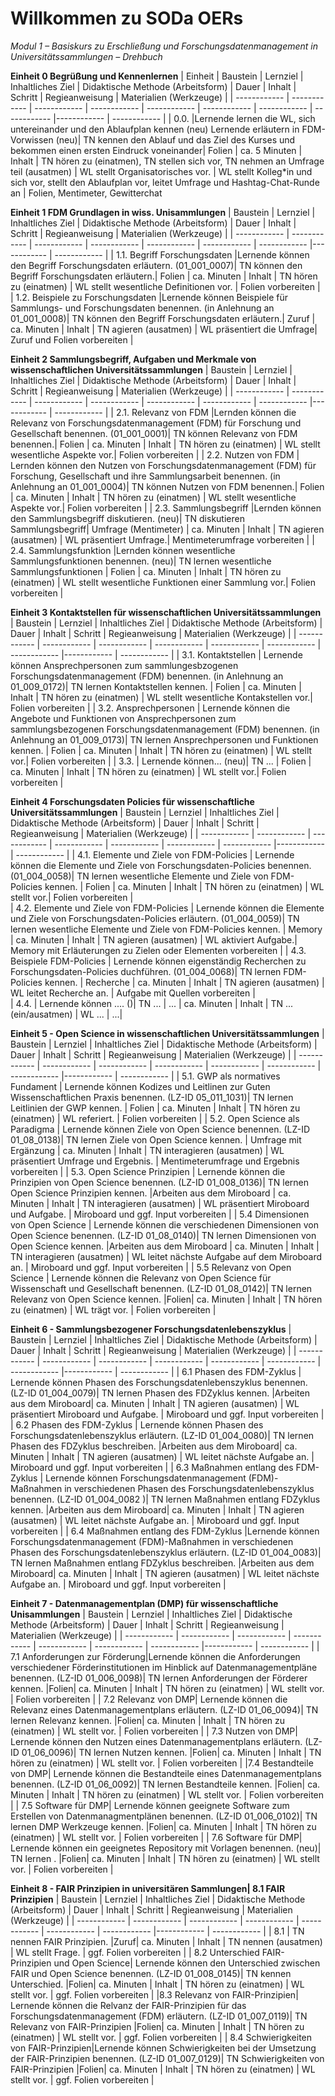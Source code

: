 <!--

author: Canan Hastik  
email:    
version:  v1
language: DE

icon:     https://raw.githubusercontent.com/chastik/Beratung_Dateityp_Bild/refs/heads/main/SODa-Logo_full.svg
link:     https://raw.githubusercontent.com/chastik/Beratung/refs/heads/main/soda.css

comment:  WissKi SODA OERs

-->

# Willkommen zu SODa OERs 

*Modul 1 – Basiskurs zu Erschließung und Forschungsdatenmanagement in Universitätssammlungen – Drehbuch*

**Einheit 0 Begrüßung und Kennenlernen** 
| Einheit          | Baustein         | Lernziel         | Inhaltliches Ziel | Didaktische Methode (Arbeitsform)   | Dauer | Inhalt        | Schritt       | Regieanweisung | Materialien (Werkzeuge)  |
| ------------     | ------------     | ------------     | ------------      | ------------ | ------------  |  ------------  |  ------------  |------------  |  ------------  |
| 0.0.       |Lernende lernen die WL, sich untereinander und den Ablaufplan kennen (neu) Lernende erläutern in FDM-Vorwissen (neu)| TN kennen den Ablauf und das Ziel des Kurses und bekommen einen ersten Eindruck voneinander| Folien | ca. 5 Minuten   | Inhalt | TN hören zu (einatmen), TN stellen sich vor, TN nehmen an Umfrage teil (ausatmen)    |  WL stellt Organisatorisches vor. | WL stellt Kolleg*in und sich vor, stellt den Ablaufplan vor, leitet Umfrage und Hashtag-Chat-Runde an   | Folien, Mentimeter, Gewitterchat

**Einheit 1 FDM Grundlagen in wiss. Unisammlungen** 
|  Baustein         | Lernziel         | Inhaltliches Ziel | Didaktische Methode (Arbeitsform)   | Dauer | Inhalt        | Schritt       | Regieanweisung | Materialien (Werkzeuge)  |
|  ------------     | ------------     | ------------      | ------------ | ------------  |  ------------  |  ------------  |------------  |  ------------  |
|  1.1. Begriff Forschungsdaten        |Lernende können den Begriff Forschungsdaten erläutern. (01\_001\_0007)| TN können den Begriff Forschungsdaten erläutern.| Folien | ca. Minuten   | Inhalt |  TN hören zu (einatmen)    |  WL stellt wesentliche Definitionen vor. | Folien vorbereiten    | 
| 1.2. Beispiele zu Forschungsdaten        |Lernende können Beispiele für Sammlungs- und Forschungsdaten benennen. (in Anlehnung an 01_001_0008)| TN können den Begriff Forschungsdaten erläutern.| Zuruf  | ca. Minuten   | Inhalt |   TN agieren (ausatmen)    |  WL präsentiert die Umfrage| Zuruf und Folien vorbereiten    | 

**Einheit 2 Sammlungsbegriff, Aufgaben und Merkmale von wissenschaftlichen Universitätssammlungen** 
| Baustein         | Lernziel         | Inhaltliches Ziel | Didaktische Methode (Arbeitsform)   | Dauer | Inhalt        | Schritt       | Regieanweisung |  Materialien (Werkzeuge)  |
| ------------     | ------------     | ------------      | ------------ | ------------  |  ------------  |  ------------  |------------  |  ------------  |
| 2.1. Relevanz von FDM       |Lernden können die Relevanz von Forschungsdatenmanagement (FDM) für Forschung und Gesellschaft benennen. (01_001_0001)| TN können Relevanz von FDM benennen.| Folien | ca. Minuten   | Inhalt |   TN hören zu (einatmen)     |  WL stellt wesentliche Aspekte vor.| Folien vorbereiten    | 
| 2.2. Nutzen von FDM       | Lernden können den Nutzen von Forschungsdatenmanagement (FDM) für Forschung, Gesellschaft und ihre Sammlungsarbeit benennen. (in Anlehnung an 01_001_0004)| TN können Nutzen von FDM benennen.| Folien | ca. Minuten   | Inhalt |   TN hören zu (einatmen)     |  WL stellt wesentliche Aspekte vor.| Folien vorbereiten    | 
| 2.3. Sammlungsbegriff     |Lernden können den Sammlungsbegriff diskutieren. (neu)| TN diskutieren Sammlungsbegriff| Umfrage (Mentimeter) | ca. Minuten   | Inhalt |   TN agieren (ausatmen)     |  WL präsentiert Umfrage.| Mentimeterumfrage vorbereiten    | 
| 2.4. Sammlungsfunktion   |Lernden können wesentliche Sammlungsfunktionen benennen. (neu)| TN lernen wesentliche Sammlungsfunktionen | Folien | ca. Minuten   | Inhalt |  TN hören zu (einatmen)     |  WL stellt wesentliche Funktionen einer Sammlung vor.| Folien vorbereiten    | 

**Einheit 3 Kontaktstellen für wissenschaftlichen Universitätssammlungen** 
|  Baustein         | Lernziel         | Inhaltliches Ziel | Didaktische Methode (Arbeitsform)   | Dauer | Inhalt        | Schritt       | Regieanweisung |  Materialien (Werkzeuge)   |
| ------------     | ------------     | ------------      | ------------ | ------------  |  ------------  |  ------------  |------------  |  ------------  |
| 3.1. Kontaktstellen   |  Lernende können Ansprechpersonen zum sammlungesbzogenen Forschungsdatenmanagement (FDM) benennen. (in Anlehnung an 01_009_0172)| TN lernen Kontaktstellen kennen. | Folien | ca. Minuten   | Inhalt |  TN hören zu (einatmen)     |  WL stellt wesentliche Kontakstellen vor.| Folien vorbereiten    | 
| 3.2. Ansprechpersonen   | Lernende können die Angebote und Funktionen von Ansprechpersonen zum sammlungsbezogenen Forschungsdatenmanagement (FDM) benennen. (in Anlehnung an 01_009_0173)| TN lernen Ansprechpersonen und Funktionen kennen. | Folien | ca. Minuten   | Inhalt |  TN hören zu (einatmen)     |  WL stellt vor.| Folien vorbereiten    | 
| 3.3.    | Lernende können... (neu)| TN ... | Folien | ca. Minuten   | Inhalt |   TN hören zu (einatmen)     |  WL stellt vor.| Folien vorbereiten    | 


**Einheit 4 Forschungsdaten Policies für wissenschaftliche Universitätssammlungen** 
|  Baustein         | Lernziel         | Inhaltliches Ziel | Didaktische Methode (Arbeitsform)   | Dauer | Inhalt        | Schritt       | Regieanweisung |  Materialien (Werkzeuge)  |
|  ------------     | ------------     | ------------      | ------------ | ------------  |  ------------  |  ------------  |------------  |  ------------  |
| 4.1. Elemente und Ziele von FDM-Policies   | Lernende können die Elemente und Ziele von Forschungsdaten-Policies benennen. (01_004_0058)| TN lernen wesentliche Elemente und Ziele von FDM-Policies kennen. | Folien | ca. Minuten   | Inhalt |  TN hören zu (einatmen)     |  WL stellt vor.| Folien vorbereiten |  
| 4.2. Elemente und Ziele von FDM-Policies   |  Lernende können die Elemente und Ziele von Forschungsdaten-Policies erläutern. (01_004_0059)| TN lernen wesentliche Elemente und Ziele von FDM-Policies kennen. | Memory | ca. Minuten   | Inhalt |  TN agieren (ausatmen)     |  WL aktiviert Aufgabe.| Memory mit Erläuterungen zu Zielen oder Elementen vorbereiten | 
| 4.3. Beispiele FDM-Policies   | Lernende können eigenständig Recherchen zu Forschungsdaten-Policies duchführen. (01_004_0068)| TN lernen FDM-Policies kennen. | Recherche | ca. Minuten   |  Inhalt | TN agieren (ausatmen)     |  WL leitet Recherche an. | Aufgabe mit Quellen vorbereiten |  
| 4.4.   | Lernende können .... ()| TN ... | ... | ca. Minuten   | Inhalt |  TN ... (ein/ausatmen)     |  WL ... | ...|  

**Einheit 5 - Open Science in wissenschaftlichen Universitätssammlungen** 
|  Baustein         | Lernziel         | Inhaltliches Ziel | Didaktische Methode (Arbeitsform)   | Dauer | Inhalt        | Schritt       | Regieanweisung |  Materialien (Werkzeuge)   |
|  ------------     | ------------     | ------------      | ------------ | ------------  |  ------------  |  ------------  |------------  |  ------------  |
| 5.1. GWP als normatives Fundament | Lernende können Kodizes und Leitlinen zur Guten Wissenschaftlichen Praxis benennen. (LZ-ID 05_011_1031)| TN lernen Leitlinien der GWP kennen. | Folien | ca. Minuten   |  Inhalt | TN hören zu (einatmen)     |  WL referiert. | Folien vorbereiten | 
| 5.2. Open Science als Paradigma | Lernende können Ziele von Open Science benennen. (LZ-ID 01_08_0138)| TN lernen Ziele von Open Science kennen. | Umfrage mit Ergänzung | ca. Minuten   |  Inhalt |  TN interagieren (ausatmen)     |  WL präsentiert Umfrage und Ergebnis. | Mentimeterumfrage und Ergebnis vorbereiten | 
| 5.3. Open Science Prinzipien | Lernende können die Prinzipien von Open Science benennen. (LZ-ID 01_008_0136)| TN lernen  Open Science Prinzipien kennen. |Arbeiten aus dem Miroboard | ca. Minuten   |  Inhalt |  TN interagieren (ausatmen)     |  WL präsentiert Miroboard und Aufgabe. | Miroboard und ggf. Input vorbereiten | 
| 5.4 Dimensionen von Open Science |  Lernende können die verschiedenen Dimensionen von Open Science benennen. (LZ-ID 01_08_0140)| TN lernen Dimensionen von Open Science kennen. |Arbeiten aus dem Miroboard | ca. Minuten   | Inhalt |   TN interagieren (ausatmen)     |  WL leitet nächste Aufgabe auf dem Miroboard an. | Miroboard und ggf. Input vorbereiten | 
| 5.5 Relevanz von Open Science |  Lernende können die Relevanz von Open Science für Wissenschaft und Gesellschaft benennen. (LZ-ID 01_08_0142)| TN lernen Relevanz von Open Science kennen. |Folien| ca. Minuten   | Inhalt |  TN hören zu (einatmen)     |  WL trägt vor. | Folien vorbereiten | 


**Einheit 6 - Sammlungsbezogener Forschungsdatenlebenszyklus** 
|  Baustein         | Lernziel         | Inhaltliches Ziel | Didaktische Methode (Arbeitsform)   | Dauer | Inhalt        | Schritt       | Regieanweisung |  Materialien (Werkzeuge)   |
|  ------------     | ------------     | ------------      | ------------ | ------------  |  ------------  |  ------------  |------------  |  ------------  |
| 6.1 Phasen des FDM-Zyklus | Lernende können Phasen des Forschungsdatenlebenszyklus benennen. (LZ-ID 01_004_0079)| TN lernen Phasen des FDZyklus kennen. |Arbeiten aus dem Miroboard| ca. Minuten   | Inhalt |  TN agieren (ausatmen)     |  WL präsentiert Miroboard und Aufgabe.  | Miroboard und ggf. Input vorbereiten  | 
| 6.2 Phasen des FDM-Zyklus | Lernende können Phasen des Forschungsdatenlebenszyklus erläutern. (LZ-ID 01_004_0080)| TN lernen Phasen des FDZyklus beschreiben. |Arbeiten aus dem Miroboard| ca. Minuten   | Inhalt |  TN agieren (ausatmen)     |  WL leitet nächste Aufgabe an.  | Miroboard und ggf. Input vorbereiten  | 
| 6.3 Maßnahmen entlang des FDM-Zyklus | Lernende können Forschungsdatenmanagement (FDM)-Maßnahmen in verschiedenen Phasen des Forschungsdatenlebenszyklus benennen. (LZ-ID 01_004_0082 )| TN lernen Maßnahmen entlang FDZyklus kennen. |Arbeiten aus dem Miroboard| ca. Minuten   | Inhalt |  TN agieren (ausatmen)     |  WL leitet nächste Aufgabe an.  | Miroboard und ggf. Input vorbereiten  | 
| 6.4 Maßnahmen entlang des FDM-Zyklus |Lernende können Forschungsdatenmanagement (FDM)-Maßnahmen in verschiedenen Phasen des Forschungsdatenlebenszyklus erläutern. (LZ-ID 01_004_0083)| TN lernen Maßnahmen entlang FDZyklus beschreiben. |Arbeiten aus dem Miroboard| ca. Minuten   | Inhalt |  TN agieren (ausatmen)     |  WL leitet nächste Aufgabe an.  | Miroboard und ggf. Input vorbereiten  | 

**Einheit 7 - Datenmanagementplan (DMP) für wissenschaftliche Unisammlungen** 
|  Baustein         | Lernziel         | Inhaltliches Ziel | Didaktische Methode (Arbeitsform)   | Dauer | Inhalt        | Schritt       | Regieanweisung |  Materialien (Werkzeuge)  |
| ------------     | ------------     | ------------      | ------------ | ------------  |  ------------  |  ------------  |------------  |  ------------  |
| 7.1 Anforderungen zur Förderung|Lernende können die Anforderungen verschiedener Förderinstitutionen im Hinblick auf Datenmanagementpläne benennen. (LZ-ID 01_006_0098)| TN lernen Anforderungen der Förderer kennen. |Folien| ca. Minuten   |  Inhalt | TN hören zu (einatmen)     |  WL stellt vor.  | Folien vorbereiten  | 
| 7.2 Relevanz von DMP| Lernende können die Relevanz eines Datenmanagementplans erläutern. (LZ-ID 01_06_0094)| TN lernen Relevanz kennen. |Folien| ca. Minuten   | Inhalt |  TN hören zu (einatmen)     |  WL stellt vor.  | Folien vorbereiten  | 
| 7.3 Nutzen von DMP| Lernende können den Nutzen eines Datenmanagementplans erläutern. (LZ-ID 01_06_0096)| TN lernen Nutzen kennen. |Folien| ca. Minuten   | Inhalt |  TN hören zu (einatmen)     |  WL stellt vor.  | Folien vorbereiten  | 
|7.4 Bestandteile von DMP| Lernende können die Bestandteile eines Datenmanagementplans benennen. (LZ-ID 01_06_0092)| TN lernen Bestandteile kennen. |Folien| ca. Minuten   | Inhalt |  TN hören zu (einatmen)     |  WL stellt vor.  | Folien vorbereiten  | 
| 7.5 Software für DMP|  Lernende können geeignete Software zum Erstellen von Datenmanagmentplänen benennen. (LZ-ID 01_006_0102)| TN lernen DMP Werkzeuge kennen. |Folien| ca. Minuten   | Inhalt |  TN hören zu (einatmen)     |  WL stellt vor.  | Folien vorbereiten  | 
| 7.6 Software für DMP|  Lernende können ein geeignetes Repository mit Vorlagen benennen. (neu)| TN lernen . |Folien| ca. Minuten   | Inhalt |   TN hören zu (einatmen)     |  WL stellt vor.  | Folien vorbereiten  | 

**Einheit 8 - FAIR Prinzipien in universitären Sammlungen| 8.1 FAIR Prinzipien** 
| Baustein         | Lernziel         | Inhaltliches Ziel | Didaktische Methode (Arbeitsform)   | Dauer | Inhalt        | Schritt       | Regieanweisung |  Materialien (Werkzeuge)   |
|  ------------     | ------------     | ------------      | ------------ | ------------  |  ------------  |  ------------  |------------  |  ------------  |
|  8.1 | TN nennen FAIR Prinzipien. |Zuruf| ca. Minuten  | Inhalt |  TN nennen (ausatmen)     |  WL stellt Frage.  | ggf. Folien vorbereiten  | 
| 8.2 Unterschied FAIR-Prinzipien und Open Science|  Lernende können den Unterschied zwischen FAIR und Open Science benennen. (LZ-ID 01_008_0145)| TN kennen Unterschied. |Folien| ca. Minuten  | Inhalt |  TN hören zu (einatmen)     |  WL stellt vor.  | ggf. Folien vorbereiten  | 
|8.3 Relevanz von FAIR-Prinzipien| Lernende können die Relvanz der FAIR-Prinzipien für das Forschungsdatenmanagement (FDM) erläutern. (LZ-ID 01_007_0119)| TN Relevanz von FAIR-Prinzipien |Folien| ca. Minuten  | Inhalt |  TN hören zu (einatmen)     |  WL stellt vor.  | ggf. Folien vorbereiten  | 
| 8.4 Schwierigkeiten von FAIR-Prinzipien|Lernende können Schwierigkeiten bei der Umsetzung der FAIR-Prinzipien benennen. (LZ-ID 01_007_0129)| TN Schwierigkeiten von FAIR-Prinzipien |Folien| ca. Minuten  | Inhalt |  TN hören zu (einatmen)     |  WL stellt vor.  | ggf. Folien vorbereiten  | 

